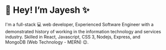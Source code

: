 # 👋 Hey! I’m Jayesh :sparkles:
I'm a full-stack :computer: web developer, Experienced Software Engineer with a demonstrated history of working in the information technology and services industry. Skilled in React, Javascript, CSS 3, Nodejs, Express, and MongoDB (Web Technology - MERN) :wink:. 
